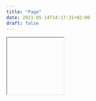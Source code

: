 ```yaml
---
title: "Page"
date: 2021-05-14T14:17:31+02:00
draft: false
---
```


<iframe width="150" height="150" name="iframe" src="D:/All/socialdata2021/website/quickstart/content/co/pollution_map_CO_8h.html"></iframe>

